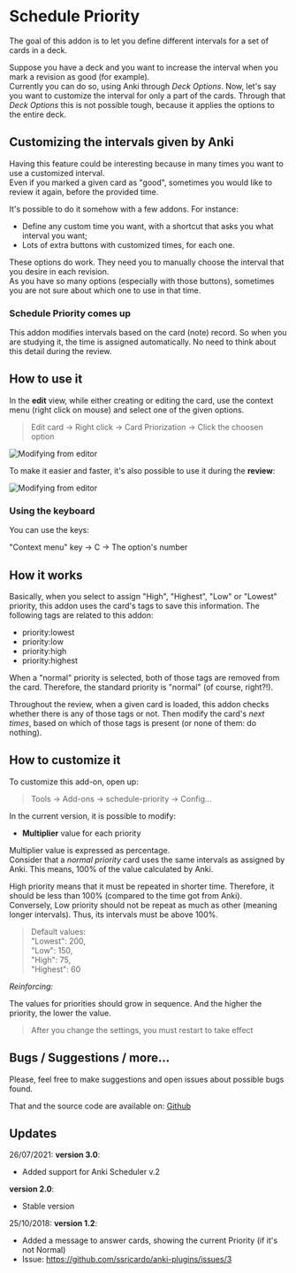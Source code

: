 # Schedule Priority

The goal of this addon is to let you define different intervals for a set of cards in a deck.

Suppose you have a deck and you want to increase the interval when you mark a revision as good (for example).  
Currently you can do so, using Anki through *Deck Options*. Now, let's say you want to customize the interval for only a part of the cards. 
Through that *Deck Options* this is not possible tough, because it applies the options to the entire deck. 

## Customizing the intervals given by Anki

Having this feature could be interesting because in many times you want to use a customized interval.  
Even if you marked a given card as "good", sometimes you would like to review it again, before the provided time.  

It's possible to do it somehow with a few addons. For instance:   

* Define any custom time you want, with a shortcut that asks you what interval you want; 
* Lots of extra buttons with customized times, for each one.  

These options do work. They need you to manually choose the interval that you desire in each revision.  
As you have so many options (especially with those buttons), sometimes you are not sure about which one to use in that time.  

### Schedule Priority comes up

This addon modifies intervals based on the card (note) record. So when you are studying it, the time is assigned automatically. No need to think about this detail during the review. 

## How to use it

In the **edit** view, while either creating or editing the card, use the context menu (right click on mouse) and select one of the given options.

> Edit card -> Right click -> Card Priorization -> Click the choosen option

![Modifying from editor](doc/modify-priority-editor.gif)

To make it easier and faster, it's also possible to use it during the **review**: 

![Modifying from editor](doc/modify-priority-review.gif)

### Using the keyboard

You can use the keys:

"Context menu" key -> C -> The option's number

## How it works

Basically, when you select to assign "High", "Highest", "Low" or "Lowest" priority, this addon uses the card's tags to save this information.
The following tags are related to this addon:

* priority:lowest
* priority:low
* priority:high
* priority:highest

When a "normal" priority is selected, both of those tags are removed from the card. Therefore, the standard priority is "normal" (of course, right?!).

Throughout the review, when a given card is loaded, this addon checks whether there is any of those tags or not. Then modify the card's *next times*, based on which of those tags is present (or none of them: do nothing).

## How to customize it

To customize this add-on, open up:

> Tools -> Add-ons -> schedule-priority -> Config...

In the current version, it is possible to modify:

* **Multiplier** value for each priority

Multiplier value is expressed as percentage.  
Consider that a *normal priority* card uses the same intervals as assigned by Anki. This means, 100% of the value calculated by Anki.   

High priority means that it must be repeated in shorter time. Therefore, it should be less than 100% (compared to the time got from Anki).  
Conversely, Low priority should not be repeat as much as other (meaning longer intervals). Thus, its intervals must be above 100%.

> Default values:   
>    "Lowest": 200,  
>    "Low": 150,  
>    "High": 75,  
>    "Highest": 60

*Reinforcing:* 

The values for priorities should grow in sequence. And the higher the priority, the lower the value.



> After you change the settings, you must restart to take effect

## Bugs / Suggestions / more...

Please, feel free to make suggestions and open issues about possible bugs found.  

That and the source code are available on: [Github](https://github.com/ssricardo/anki-plugins/tree/master/schedule-priority)

## Updates

26/07/2021: **version 3.0**:

* Added support for Anki Scheduler v.2

**version 2.0**:

* Stable version

25/10/2018: **version 1.2**:

* Added a message to answer cards, showing the current Priority (if it's not Normal)
* Issue: https://github.com/ssricardo/anki-plugins/issues/3